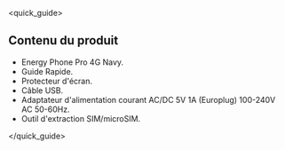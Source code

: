 <quick_guide>
## Contenu du produit

* Energy Phone Pro 4G Navy.
* Guide Rapide.
* Protecteur d'écran.
* Câble USB.
* Adaptateur d'alimentation courant AC/DC 5V 1A (Europlug) 100-240V AC 50-60Hz.
* Outil d'extraction SIM/microSIM.

</quick_guide>

